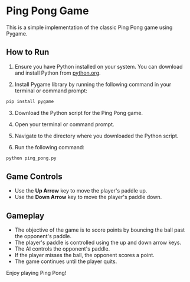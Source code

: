 # Ping Pong Game

This is a simple implementation of the classic Ping Pong game using Pygame.

## How to Run

1. Ensure you have Python installed on your system. You can download and install Python from [python.org](https://www.python.org/downloads/).

2. Install Pygame library by running the following command in your terminal or command prompt:

```bash
pip install pygame
```

3. Download the Python script for the Ping Pong game.

4. Open your terminal or command prompt.

5. Navigate to the directory where you downloaded the Python script.

6. Run the following command:

```bash
python ping_pong.py
```

## Game Controls

- Use the **Up Arrow** key to move the player's paddle up.
- Use the **Down Arrow** key to move the player's paddle down.

## Gameplay

- The objective of the game is to score points by bouncing the ball past the opponent's paddle.
- The player's paddle is controlled using the up and down arrow keys.
- The AI controls the opponent's paddle.
- If the player misses the ball, the opponent scores a point.
- The game continues until the player quits.

Enjoy playing Ping Pong!
